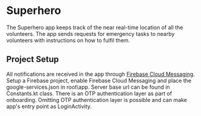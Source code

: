 # Superhero
The Superhero app keeps track of the near real-time location of all the volunteers.
The app sends requests for emergency tasks to nearby volunteers with instructions on how to fulfil them.


## Project Setup

All notifications are received in the app through [Firebase Cloud Messaging](https://firebase.google.com/docs/cloud-messaging).
Setup a Firebase project, enable Firebase Cloud Messaging and place the google-services.json in root\app.
Server base url can be found in Constants.kt class.
There is an OTP authentication layer as part of onboarding. Omitting OTP authentication layer is possible and can make app's entry point as LoginActivity.




